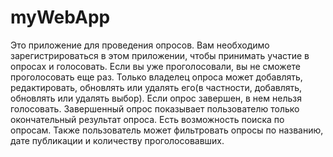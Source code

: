 # myWebApp

Это приложение для проведения опросов. Вам необходимо зарегистрироваться в этом приложении, чтобы принимать участие в опросах и голосовать. Если вы уже проголосовали, вы не сможете проголосовать еще раз. Только владелец опроса может добавлять, редактировать, обновлять или удалять его(в частности, добавлять, обновлять или удалять выбор). Если опрос завершен, в нем нельзя голосовать. Завершенный опрос показывает пользователю только окончательный результат опроса. Есть возможность поиска по опросам. Также пользователь может фильтровать опросы по названию, дате публикации и количеству проголосовавших.
